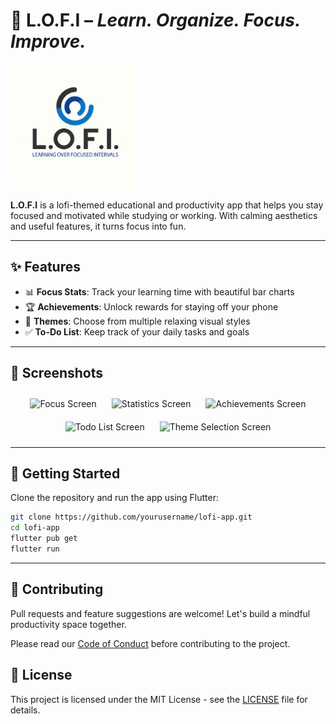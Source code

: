 # 🌙 L.O.F.I – *Learn. Organize. Focus. Improve.*

<img src="docs/logo/logo.png" alt="L.O.F.I Logo" width="200"/>

**L.O.F.I** is a lofi-themed educational and productivity app that helps you stay focused and motivated while studying or working. With calming aesthetics and useful features, it turns focus into fun.

---

## ✨ Features

- 📊 **Focus Stats**: Track your learning time with beautiful bar charts  
- 🏆 **Achievements**: Unlock rewards for staying off your phone  
- 🎨 **Themes**: Choose from multiple relaxing visual styles  
- ✅ **To-Do List**: Keep track of your daily tasks and goals  

---

## 📱 Screenshots

<div align="center">
  <img src="docs/screenshots/focus_screen.png" alt="Focus Screen" width="220" style="margin: 10px;"/>
  <img src="docs/screenshots/stats_screen.png" alt="Statistics Screen" width="220" style="margin: 10px;"/>
  <img src="docs/screenshots/achievements_screen.png" alt="Achievements Screen" width="220" style="margin: 10px;"/>
  <img src="docs/screenshots/todo_screen.png" alt="Todo List Screen" width="220" style="margin: 10px;"/>
  <img src="docs/screenshots/theme_screen.png" alt="Theme Selection Screen" width="220" style="margin: 10px;"/>
</div>

---

## 🚀 Getting Started

Clone the repository and run the app using Flutter:

```bash
git clone https://github.com/yourusername/lofi-app.git
cd lofi-app
flutter pub get
flutter run
```

---

## 🤝 Contributing

Pull requests and feature suggestions are welcome!
Let's build a mindful productivity space together.

Please read our [Code of Conduct](CODE_OF_CONDUCT.md) before contributing to the project.

## 📄 License

This project is licensed under the MIT License - see the [LICENSE](LICENSE) file for details.
